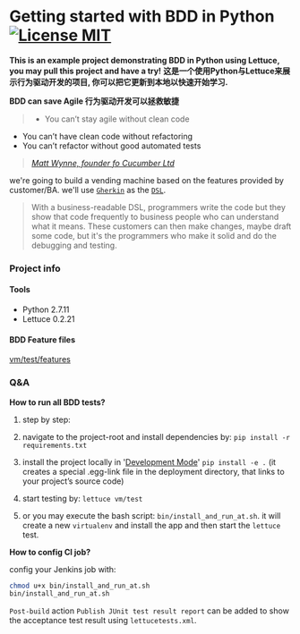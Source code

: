 Getting started with BDD in Python  [![License MIT](https://img.shields.io/badge/License-MIT-blue.svg "MIT")](https://github.com/guoliang-dev/bdd-python/blob/master/LICENSE)
=============

**This is an example project demonstrating BDD in Python using Lettuce, you may pull this project and have a try!**
**这是一个使用Python与Lettuce来展示行为驱动开发的项目, 你可以把它更新到本地以快速开始学习.**


**BDD can save Agile 行为驱动开发可以拯救敏捷**
> - You can’t stay agile without clean code
- You can’t have clean code without refactoring
- You can’t refactor without good automated tests

> _[Matt Wynne, founder fo Cucumber Ltd](https://www.infoq.com/news/2015/03/bdd-save-agile)_



we're going to build a vending machine based on the features provided by customer/BA. we'll use [`Gherkin`](https://github.com/cucumber/cucumber/wiki/Gherkin) as the [`DSL`](http://martinfowler.com/bliki/BusinessReadableDSL.html). 
> With a business-readable DSL, programmers write the code but they show that code frequently to business people who can understand what it means. These customers can then make changes, maybe draft some code, but it's the programmers who make it solid and do the debugging and testing.



### Project info

#### Tools

- Python 2.7.11
- Lettuce 0.2.21


#### BDD Feature files

[vm/test/features](https://github.com/guoliang-dev/bdd-python/tree/master/vm/test/features)

### Q&A
**How to run all BDD tests?**

1. step by step:
  1. navigate to the project-root and install dependencies by: `pip install -r requirements.txt`
  2. install the project locally in '[Development Mode](https://pythonhosted.org/setuptools/setuptools.html#development-mode)'
 ```pip install -e .``` (it creates a special .egg-link file in the deployment directory, that links to your project’s source code)
  2. start testing by:  ```lettuce vm/test```

2. or you may execute the bash script: `bin/install_and_run_at.sh`. it will create a new `virtualenv` and install the app and then start the `lettuce` test. 

**How to config CI job?**

config your Jenkins job with:
```bash
chmod u+x bin/install_and_run_at.sh
bin/install_and_run_at.sh
```

`Post-build` action `Publish JUnit test result report` can be added to show the acceptance test result using `lettucetests.xml`. 
